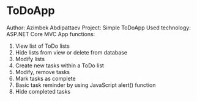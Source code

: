# ToDoApp
Author: Azimbek Abdipattaev
Project: Simple ToDoApp
Used technology: ASP.NET Core MVC
App functions:
1) View list of ToDo lists
2) Hide lists from view or delete from database
3) Modify lists
4) Create new tasks within a ToDo list
5) Modify, remove tasks
6) Mark tasks as complete
7) Basic task reminder by using JavaScript alert() function
8) Hide completed tasks
